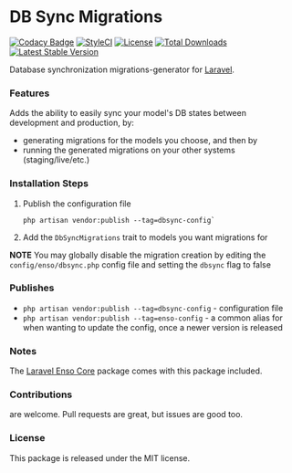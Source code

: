 <!--h-->
# DB Sync Migrations
[![Codacy Badge](https://api.codacy.com/project/badge/Grade/fa51ab87e577427db9efb0ede1ef9cb0)](https://www.codacy.com/app/laravel-enso/DbSyncMigrations?utm_source=github.com&amp;utm_medium=referral&amp;utm_content=laravel-enso/DbSyncMigrations&amp;utm_campaign=Badge_Grade)
[![StyleCI](https://styleci.io/repos/97226775/shield?branch=master)](https://styleci.io/repos/97226775)
[![License](https://poser.pugx.org/laravel-enso/dbsyncmigrations/license)](https://https://packagist.org/packages/laravel-enso/dbsyncmigrations)
[![Total Downloads](https://poser.pugx.org/laravel-enso/dbsyncmigrations/downloads)](https://packagist.org/packages/laravel-enso/dbsyncmigrations)
[![Latest Stable Version](https://poser.pugx.org/laravel-enso/dbsyncmigrations/version)](https://packagist.org/packages/laravel-enso/dbsyncmigrations)
<!--/h-->

Database synchronization migrations-generator for [Laravel](http://www.laravel.com).

### Features

Adds the ability to easily sync your model's DB states between development and production, by:
- generating migrations for the models you choose, and then by
- running the generated migrations on your other systems (staging/live/etc.)

### Installation Steps

1. Publish the configuration file
    ```
    php artisan vendor:publish --tag=dbsync-config`
    ``` 
2. Add the `DbSyncMigrations` trait to models you want migrations for

**NOTE** You may globally disable the migration creation by editing the `config/enso/dbsync.php` config file and setting the `dbsync` flag to false

### Publishes

- `php artisan vendor:publish --tag=dbsync-config` - configuration file
- `php artisan vendor:publish --tag=enso-config` - a common alias for when wanting to update the config,
once a newer version is released

### Notes

The [Laravel Enso Core](https://github.com/laravel-enso/Core) package comes with this package included.


<!--h-->
### Contributions

are welcome. Pull requests are great, but issues are good too.

### License

This package is released under the MIT license.
<!--/h-->